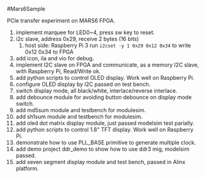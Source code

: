 #Mars6Sample

PCIe transfer experiment on MARS6 FPGA.

1. implement marquee for LED0~4, press sw key to reset.
1. i2c slave, address 0x29, receive 2 bytes (16 bits)
    1. host side: Raspberry Pi 3 run ``i2cset -y 1 0x29 0x12 0x34`` to write 0x12 0x34 to FPGA
1. add icon, ila and vio for debug.
1. implement I2C slave on FPGA and communicate, as a memory I2C slave, with Raspberry Pi, Read/Write ok.
1. add python scripts to control OLED display. Work well on Raspberry Pi.
1. configure OLED display by I2C passed on test bench.
1. switch display mode, all black/white, interlace/reverse interlace.
1. add debounce module for avoiding button debounce on display mode switch.
1. add md5sum module and testbench for modulesim.
1. add sh1sum module and testbench for modulesim.
1. add oled dot matrix display module, just passed modelsim test parially.
1. add python scripts to control 1.8" TFT display. Work well on Raspberry Pi.
1. demonstrate how to use PLL\_BASE primitive to generate multiple clock.
1. add demo project ddr\_demo to show how to use ddr3 mig, modelsim passed.
1. add seven segment display module and test bench, passed in Alinx platform.
